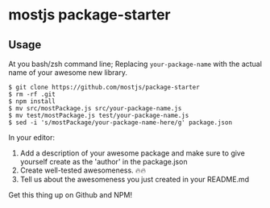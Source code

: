 # mostjs package-starter

## Usage

At you bash/zsh command line;
Replacing `your-package-name` with the actual name of your awesome new library.
```shell
$ git clone https://github.com/mostjs/package-starter
$ rm -rf .git
$ npm install
$ mv src/mostPackage.js src/your-package-name.js
$ mv test/mostPackage.js test/your-package-name.js
$ sed -i 's/mostPackage/your-package-name-here/g' package.json
```
In your editor:

1. Add a description of your awesome package and
make sure to give yourself create as the 'author' in the package.json
2. Create well-tested awesomeness. :fire::fire:
3. Tell us about the awesomeness you just created in your README.md

Get this thing up on Github and NPM!
